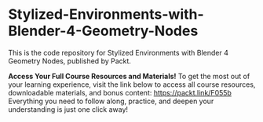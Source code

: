 # Stylized-Environments-with-Blender-4-Geometry-Nodes
This is the code repository for Stylized Environments with Blender 4 Geometry Nodes, published by Packt.

**Access Your Full Course Resources and Materials!**
To get the most out of your learning experience, visit the link below to access all course resources, downloadable materials, and bonus content: https://packt.link/F055b
Everything you need to follow along, practice, and deepen your understanding is just one click away!
